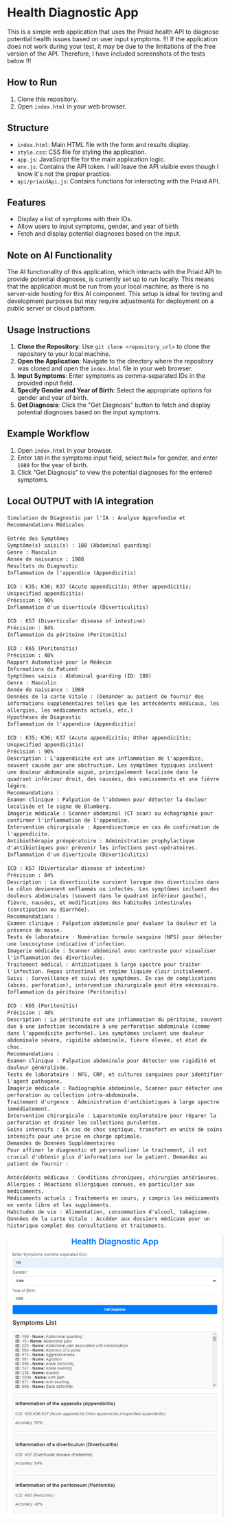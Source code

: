 # Health Diagnostic App

This is a simple web application that uses the Priaid health API to diagnose potential health issues based on user input symptoms.
!!! If the application does not work during your test, it may be due to the limitations of the free version of the API. Therefore, I have included screenshots of the tests below !!!

## How to Run

1. Clone this repository.
2. Open `index.html` in your web browser.

## Structure

- `index.html`: Main HTML file with the form and results display.
- `style.css`: CSS file for styling the application.
- `app.js`: JavaScript file for the main application logic.
- `env.js`: Contains the API token. I will leave the API visible even though I know it's not the proper practice.
- `api/priaidApi.js`: Contains functions for interacting with the Priaid API.

## Features

- Display a list of symptoms with their IDs.
- Allow users to input symptoms, gender, and year of birth.
- Fetch and display potential diagnoses based on the input.

## Note on AI Functionality

The AI functionality of this application, which interacts with the Priaid API to provide potential diagnoses, is currently set up to run locally. This means that the application must be run from your local machine, as there is no server-side hosting for this AI component. This setup is ideal for testing and development purposes but may require adjustments for deployment on a public server or cloud platform.

## Usage Instructions

1. **Clone the Repository**: Use `git clone <repository_url>` to clone the repository to your local machine.
2. **Open the Application**: Navigate to the directory where the repository was cloned and open the `index.html` file in your web browser.
3. **Input Symptoms**: Enter symptoms as comma-separated IDs in the provided input field.
4. **Specify Gender and Year of Birth**: Select the appropriate options for gender and year of birth.
5. **Get Diagnosis**: Click the "Get Diagnosis" button to fetch and display potential diagnoses based on the input symptoms.

## Example Workflow

1. Open `index.html` in your browser.
2. Enter `188` in the symptoms input field, select `Male` for gender, and enter `1988` for the year of birth.
3. Click "Get Diagnosis" to view the potential diagnoses for the entered symptoms.

## Local OUTPUT with IA integration 

```
Simulation de Diagnostic par l'IA : Analyse Approfondie et Recommandations Médicales

Entrée des Symptômes
Symptôme(s) saisi(s) : 188 (Abdominal guarding)
Genre : Masculin
Année de naissance : 1988
Résultats du Diagnostic
Inflammation de l'appendice (Appendicitis)

ICD : K35; K36; K37 (Acute appendicitis; Other appendicitis; Unspecified appendicitis)
Précision : 90%
Inflammation d'un diverticule (Diverticulitis)

ICD : K57 (Diverticular disease of intestine)
Précision : 84%
Inflammation du péritoine (Peritonitis)

ICD : K65 (Peritonitis)
Précision : 48%
Rapport Automatisé pour le Médecin
Informations du Patient
Symptômes saisis : Abdominal guarding (ID: 188)
Genre : Masculin
Année de naissance : 1988
Données de la carte Vitale : (Demander au patient de fournir des informations supplémentaires telles que les antécédents médicaux, les allergies, les médicaments actuels, etc.)
Hypothèses de Diagnostic
Inflammation de l'appendice (Appendicitis)

ICD : K35; K36; K37 (Acute appendicitis; Other appendicitis; Unspecified appendicitis)
Précision : 90%
Description : L'appendicite est une inflammation de l'appendice, souvent causée par une obstruction. Les symptômes typiques incluent une douleur abdominale aiguë, principalement localisée dans le quadrant inférieur droit, des nausées, des vomissements et une fièvre légère.
Recommandations :
Examen clinique : Palpation de l'abdomen pour détecter la douleur localisée et le signe de Blumberg.
Imagerie médicale : Scanner abdominal (CT scan) ou échographie pour confirmer l'inflammation de l'appendice.
Intervention chirurgicale : Appendicectomie en cas de confirmation de l'appendicite.
Antibiothérapie préopératoire : Administration prophylactique d'antibiotiques pour prévenir les infections post-opératoires.
Inflammation d'un diverticule (Diverticulitis)

ICD : K57 (Diverticular disease of intestine)
Précision : 84%
Description : La diverticulite survient lorsque des diverticules dans le côlon deviennent enflammés ou infectés. Les symptômes incluent des douleurs abdominales (souvent dans le quadrant inférieur gauche), fièvre, nausées, et modifications des habitudes intestinales (constipation ou diarrhée).
Recommandations :
Examen clinique : Palpation abdominale pour évaluer la douleur et la présence de masse.
Tests de laboratoire : Numération formule sanguine (NFS) pour détecter une leucocytose indicative d'infection.
Imagerie médicale : Scanner abdominal avec contraste pour visualiser l'inflammation des diverticules.
Traitement médical : Antibiotiques à large spectre pour traiter l'infection. Repos intestinal et régime liquide clair initialement.
Suivi : Surveillance et suivi des symptômes. En cas de complications (abcès, perforation), intervention chirurgicale peut être nécessaire.
Inflammation du péritoine (Peritonitis)

ICD : K65 (Peritonitis)
Précision : 48%
Description : La péritonite est une inflammation du péritoine, souvent due à une infection secondaire à une perforation abdominale (comme dans l'appendicite perforée). Les symptômes incluent une douleur abdominale sévère, rigidité abdominale, fièvre élevée, et état de choc.
Recommandations :
Examen clinique : Palpation abdominale pour détecter une rigidité et douleur généralisée.
Tests de laboratoire : NFS, CRP, et cultures sanguines pour identifier l'agent pathogène.
Imagerie médicale : Radiographie abdominale, Scanner pour détecter une perforation ou collection intra-abdominale.
Traitement d'urgence : Administration d'antibiotiques à large spectre immédiatement.
Intervention chirurgicale : Laparotomie exploratoire pour réparer la perforation et drainer les collections purulentes.
Soins intensifs : En cas de choc septique, transfert en unité de soins intensifs pour une prise en charge optimale.
Demandes de Données Supplémentaires
Pour affiner le diagnostic et personnaliser le traitement, il est crucial d'obtenir plus d'informations sur le patient. Demandez au patient de fournir :

Antécédents médicaux : Conditions chroniques, chirurgies antérieures.
Allergies : Réactions allergiques connues, en particulier aux médicaments.
Médicaments actuels : Traitements en cours, y compris les médicaments en vente libre et les suppléments.
Habitudes de vie : Alimentation, consommation d'alcool, tabagisme.
Données de la carte Vitale : Accéder aux dossiers médicaux pour un historique complet des consultations et traitements.
```

![image](./test.png)
